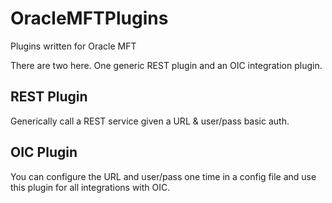 # OracleMFTPlugins
Plugins written for Oracle MFT

There are two here.  One generic REST plugin and an OIC integration plugin.

REST Plugin
-----------
Generically call a REST service given a URL & user/pass basic auth.

OIC Plugin
----------
You can configure the URL and user/pass one time in a config file and use this plugin for all integrations with OIC.

